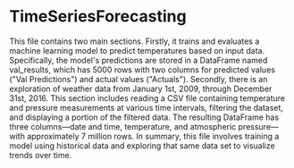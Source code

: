 # TimeSeriesForecasting

This file contains two main sections. Firstly, it trains and evaluates a machine learning model to predict temperatures based on input data. Specifically, the model's predictions are stored in a DataFrame named val_results, which has 5000 rows with two columns for predicted values ("Val Predictions") and actual values ("Actuals"). Secondly, there is an exploration of weather data from January 1st, 2009, through December 31st, 2016. This section includes reading a CSV file containing temperature and pressure measurements at various time intervals, filtering the dataset, and displaying a portion of the filtered data. The resulting DataFrame has three columns—date and time, temperature, and atmospheric pressure—with approximately 7 million rows. In summary, this file involves training a model using historical data and exploring that same data set to visualize trends over time.
